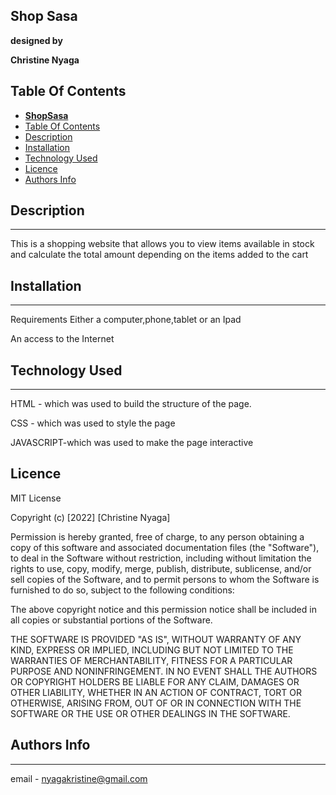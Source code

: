 ## **Shop Sasa**
__designed by__

**Christine Nyaga**
## Table Of Contents

- [**ShopSasa**](#milk-production-tracker)
- [Table Of Contents](#table-of-contents)
- [Description](#description)
- [Installation](#installation)
- [Technology Used](#technology-used)
- [Licence](#licence)
- [Authors Info](#authors-info)

## Description
___
This is a shopping website that allows you to view items available in stock and calculate the total amount depending on the items added to the cart
 ## Installation
 ___
Requirements
Either a computer,phone,tablet or an Ipad

An access to the Internet


## Technology Used
___
HTML - which was used to build the structure of the page.

CSS - which was used to style the page

JAVASCRIPT-which was used to make the page interactive

## Licence
MIT License

Copyright (c) [2022] [Christine Nyaga]

Permission is hereby granted, free of charge, to any person obtaining a copy of this software and associated documentation files (the "Software"), to deal in the Software without restriction, including without limitation the rights to use, copy, modify, merge, publish, distribute, sublicense, and/or sell copies of the Software, and to permit persons to whom the Software is furnished to do so, subject to the following conditions:

The above copyright notice and this permission notice shall be included in all copies or substantial portions of the Software.

THE SOFTWARE IS PROVIDED "AS IS", WITHOUT WARRANTY OF ANY KIND, EXPRESS OR IMPLIED, INCLUDING BUT NOT LIMITED TO THE WARRANTIES OF MERCHANTABILITY, FITNESS FOR A PARTICULAR PURPOSE AND NONINFRINGEMENT. IN NO EVENT SHALL THE AUTHORS OR COPYRIGHT HOLDERS BE LIABLE FOR ANY CLAIM, DAMAGES OR OTHER LIABILITY, WHETHER IN AN ACTION OF CONTRACT, TORT OR OTHERWISE, ARISING FROM, OUT OF OR IN CONNECTION WITH THE SOFTWARE OR THE USE OR OTHER DEALINGS IN THE SOFTWARE.



## Authors Info
___
email - nyagakristine@gmail.com



